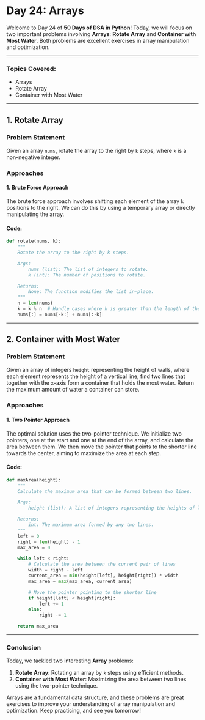 # **Day 24: Arrays**

Welcome to Day 24 of **50 Days of DSA in Python**! Today, we will focus on two important problems involving **Arrays**: **Rotate Array** and **Container with Most Water**. Both problems are excellent exercises in array manipulation and optimization.

---

### **Topics Covered:**
- Arrays  
- Rotate Array  
- Container with Most Water  

---

## **1. Rotate Array**

### **Problem Statement**  
Given an array `nums`, rotate the array to the right by `k` steps, where `k` is a non-negative integer.

### **Approaches**

#### **1. Brute Force Approach**

The brute force approach involves shifting each element of the array `k` positions to the right. We can do this by using a temporary array or directly manipulating the array.

#### **Code:**
```python
def rotate(nums, k):
    """
    Rotate the array to the right by k steps.

    Args:
        nums (list): The list of integers to rotate.
        k (int): The number of positions to rotate.

    Returns:
        None: The function modifies the list in-place.
    """
    n = len(nums)
    k = k % n  # Handle cases where k is greater than the length of the array
    nums[:] = nums[-k:] + nums[:-k]
```

---

## **2. Container with Most Water**

### **Problem Statement**  
Given an array of integers `height` representing the height of walls, where each element represents the height of a vertical line, find two lines that together with the x-axis form a container that holds the most water. Return the maximum amount of water a container can store.

### **Approaches**

#### **1. Two Pointer Approach**

The optimal solution uses the two-pointer technique. We initialize two pointers, one at the start and one at the end of the array, and calculate the area between them. We then move the pointer that points to the shorter line towards the center, aiming to maximize the area at each step.

#### **Code:**
```python
def maxArea(height):
    """
    Calculate the maximum area that can be formed between two lines.

    Args:
        height (list): A list of integers representing the heights of lines.

    Returns:
        int: The maximum area formed by any two lines.
    """
    left = 0
    right = len(height) - 1
    max_area = 0

    while left < right:
        # Calculate the area between the current pair of lines
        width = right - left
        current_area = min(height[left], height[right]) * width
        max_area = max(max_area, current_area)

        # Move the pointer pointing to the shorter line
        if height[left] < height[right]:
            left += 1
        else:
            right -= 1

    return max_area
```

---

### **Conclusion**

Today, we tackled two interesting **Array** problems:

1. **Rotate Array**: Rotating an array by `k` steps using efficient methods.
2. **Container with Most Water**: Maximizing the area between two lines using the two-pointer technique.

Arrays are a fundamental data structure, and these problems are great exercises to improve your understanding of array manipulation and optimization. Keep practicing, and see you tomorrow!